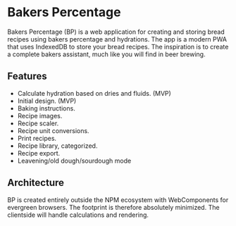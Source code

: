 # Bakers Percentage

Bakers Percentage (BP) is a web application for creating and storing bread recipes using bakers percentage and hydrations. The app is a modern PWA that uses IndexedDB to store your bread recipes. The inspiration is to create a complete bakers assistant, much like you will find in beer brewing.

## Features

- Calculate hydration based on dries and fluids. (MVP)
- Initial design. (MVP)
- Baking instructions.
- Recipe images.
- Recipe scaler.
- Recipe unit conversions.
- Print recipes.
- Recipe library, categorized.
- Recipe export.
- Leavening/old dough/sourdough mode

## Architecture

BP is created entirely outside the NPM ecosystem with WebComponents for evergreen browsers. The footprint is therefore absolutely minimized. The clientside will handle calculations and rendering.
